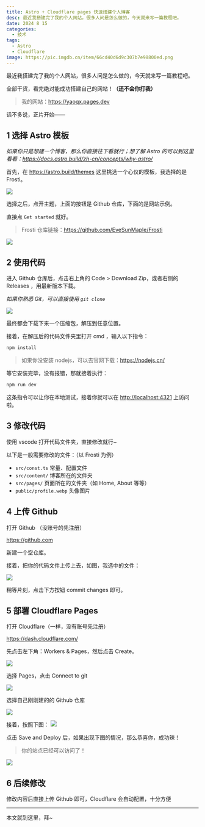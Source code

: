 ```yaml
---
title: Astro + Cloudflare pages 快速搭建个人博客
desc: 最近我搭建完了我的个人网站，很多人问是怎么做的，今天就来写一篇教程吧。
date: 2024 8 15
categories:
  - 技术
tags:
  - Astro
  - Cloudflare
image: https://pic.imgdb.cn/item/66cd40d6d9c307b7e98800ed.png
---
```

最近我搭建完了我的个人网站，很多人问是怎么做的，今天就来写一篇教程吧。

全部干货，看完绝对能成功搭建自己的网站！**（还不会你打我）**

> 我的网站：<https://yaoqx.pages.dev>

话不多说，正片开始——
## 1 选择 Astro 模板

*如果你只是想建一个博客，那么你直接往下看就行；想了解 Astro 的可以到这里看看：<https://docs.astro.build/zh-cn/concepts/why-astro/>*

首先，在 <https://astro.build/themes> 这里挑选一个心仪的模板，我选择的是 Frosti。

![](https://s3.bmp.ovh/imgs/2024/08/15/0ef67975725389ce.png)

选择之后，点开主题，上面的按钮是 Github 仓库，下面的是网站示例。

直接点 `Get started` 就好。

> Frosti 仓库链接：<https://github.com/EveSunMaple/Frosti> 

![](https://s3.bmp.ovh/imgs/2024/08/15/47dac552d0a9d42f.png)

## 2 使用代码

进入 Github 仓库后，点击右上角的 Code > Download Zip，或者右侧的 Releases ，用最新版本下载。

*如果你熟悉 Git，可以直接使用 `git clone`*

![](https://s3.bmp.ovh/imgs/2024/08/15/6d6651e4f4f2a974.png)

最终都会下载下来一个压缩包，解压到任意位置。

接着，在解压后的代码文件夹里打开 cmd ，输入以下指令：

```cmd
npm install
```

> 如果你没安装 nodejs，可以去官网下载：<https://nodejs.cn/> 

等它安装完毕，没有报错，那就接着执行：

```cmd
npm run dev
```

这条指令可以让你在本地测试，接着你就可以在 <http://localhost:4321> 上访问啦。

## 3 修改代码

使用 vscode 打开代码文件夹，直接修改就行~

以下是一般需要修改的文件：（以 Frosti 为例）

- `src/const.ts` 常量、配置文件
- `src/content/` 博客所在的文件夹
- `src/pages/` 页面所在的文件夹（如 Home, About 等等）
- `public/profile.webp` 头像图片

## 4 上传 Github

打开 Github （没账号的先注册）

<https://github.com> 

新建一个空仓库。

接着，把你的代码文件上传上去，如图，我选中的文件：

![](https://s3.bmp.ovh/imgs/2024/08/15/97a7eba0a5e14d70.png)

稍等片刻，点击下方按钮 commit changes 即可。

## 5 部署 Cloudflare Pages

打开 Cloudflare（一样，没有账号先注册）

<https://dash.cloudflare.com/>

先点击左下角：Workers & Pages，然后点击 Create。

![](https://s3.bmp.ovh/imgs/2024/08/15/77106bf357040b8c.png)

选择 Pages，点击 Connect to git

![](https://s3.bmp.ovh/imgs/2024/08/15/a2bd82d27f57af61.png)

选择自己刚刚建的的 Github 仓库

![](https://s3.bmp.ovh/imgs/2024/08/15/7e134d944f777ecb.png)

接着，按照下图：
![](https://s3.bmp.ovh/imgs/2024/08/15/a721d6fadd31e14d.png)

点击 Save and Deploy 后，如果出现下图的情况，那么恭喜你，成功辣！

> 你的站点已经可以访问了！

![](https://s3.bmp.ovh/imgs/2024/08/15/b8d26396451e1277.png)

## 6 后续修改

修改内容后直接上传 Github 即可，Cloudflare 会自动配置，十分方便

---
本文就到这里，拜~